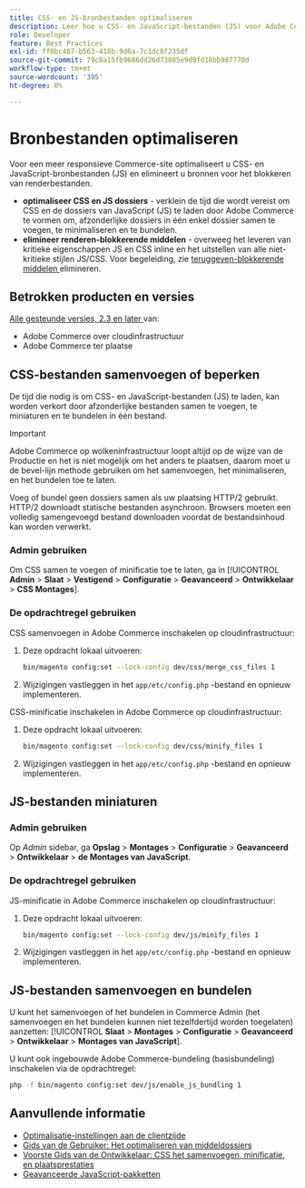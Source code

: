 ```yaml
---
title: CSS- en JS-bronbestanden optimaliseren
description: Leer hoe u CSS- en JavaScript-bestanden (JS) voor Adobe Commerce-projecten kunt samenvoegen en miniaturen via Beheer of de opdrachtregel.
role: Developer
feature: Best Practices
exl-id: ff0bc407-b563-418b-9d6a-7c1dc8f235df
source-git-commit: 79c8a15fb9686dd26d73805e9d0fd18bb987770d
workflow-type: tm+mt
source-wordcount: '395'
ht-degree: 0%

---
```


# Bronbestanden optimaliseren

Voor een meer responsieve Commerce-site optimaliseert u CSS- en JavaScript-bronbestanden (JS) en elimineert u bronnen voor het blokkeren van renderbestanden.

- **optimaliseer CSS en JS dossiers** - verklein de tijd die wordt vereist om CSS en de dossiers van JavaScript (JS) te laden door Adobe Commerce te vormen om, afzonderlijke dossiers in één enkel dossier samen te voegen, te minimaliseren en te bundelen.
- **elimineer renderen-blokkerende middelen** - overweeg het leveren van kritieke eigenschappen JS en CSS inline en het uitstellen van alle niet-kritieke stijlen JS/CSS. Voor begeleiding, zie [ teruggeven-blokkerende middelen ](https://web.dev/render-blocking-resources/) elimineren.

## Betrokken producten en versies

[ Alle gesteunde versies, 2.3 en later ](../../../release/versions.md) van:

- Adobe Commerce over cloudinfrastructuur
- Adobe Commerce ter plaatse

## CSS-bestanden samenvoegen of beperken

De tijd die nodig is om CSS- en JavaScript-bestanden (JS) te laden, kan worden verkort door afzonderlijke bestanden samen te voegen, te miniaturen en te bundelen in één bestand.

>[!IMPORTANT]
>
>Adobe Commerce op wolkeninfrastructuur loopt altijd op de wijze van de Productie en het is niet mogelijk om het anders te plaatsen, daarom moet u de bevel-lijn methode gebruiken om het samenvoegen, het minimaliseren, en het bundelen toe te laten.

Voeg of bundel geen dossiers samen als uw plaatsing HTTP/2 gebruikt. HTTP/2 downloadt statische bestanden asynchroon. Browsers moeten een volledig samengevoegd bestand downloaden voordat de bestandsinhoud kan worden verwerkt.

### Admin gebruiken

Om CSS samen te voegen of minificatie toe te laten, ga in [!UICONTROL **Admin** > **Slaat** > **Vestigend** > **Configuratie** > **Geavanceerd** > **Ontwikkelaar** > **CSS Montages**].

### De opdrachtregel gebruiken

CSS samenvoegen in Adobe Commerce inschakelen op cloudinfrastructuur:

1. Deze opdracht lokaal uitvoeren:

   ```bash
   bin/magento config:set --lock-config dev/css/merge_css_files 1
   ```

1. Wijzigingen vastleggen in het `app/etc/config.php` -bestand en opnieuw implementeren.

CSS-minificatie inschakelen in Adobe Commerce op cloudinfrastructuur:

1. Deze opdracht lokaal uitvoeren:

   ```bash
   bin/magento config:set --lock-config dev/css/minify_files 1
   ```

1. Wijzigingen vastleggen in het `app/etc/config.php` -bestand en opnieuw implementeren.

## JS-bestanden miniaturen

### Admin gebruiken

Op *Admin* sidebar, ga **Opslag** > **Montages** > **Configuratie** > **Geavanceerd** > **Ontwikkelaar** > **de Montages van JavaScript**.

### De opdrachtregel gebruiken

JS-minificatie in Adobe Commerce inschakelen op cloudinfrastructuur:

1. Deze opdracht lokaal uitvoeren:

   ```bash
   bin/magento config:set --lock-config dev/js/minify_files 1
   ```

1. Wijzigingen vastleggen in het `app/etc/config.php` -bestand en opnieuw implementeren.

## JS-bestanden samenvoegen en bundelen

U kunt het samenvoegen of het bundelen in Commerce Admin (het samenvoegen en het bundelen kunnen niet tezelfdertijd worden toegelaten) aanzetten: [!UICONTROL **Slaat** > **Montages** > **Configuratie** > **Geavanceerd** > **Ontwikkelaar** > **Montages van JavaScript**].

U kunt ook ingebouwde Adobe Commerce-bundeling (basisbundeling) inschakelen via de opdrachtregel:

```bash
php -f bin/magento config:set dev/js/enable_js_bundling 1
```

## Aanvullende informatie

- [Optimalisatie-instellingen aan de clientzijde](../../../performance/configuration.md#client-side-optimization-settings)
- [ Gids van de Gebruiker: Het optimaliseren van middeldossiers ](https://experienceleague.adobe.com/en/docs/commerce-admin/systems/tools/developer-tools#optimizing-resource-files)
- [ Voorste Gids van de Ontwikkelaar: CSS het samenvoegen, minificatie, en plaatsprestaties ](https://developer.adobe.com/commerce/frontend-core/guide/css/#css-merging-minification-and-performance)
- [Geavanceerde JavaScript-pakketten](../../../performance/advanced-js-bundling.md)
